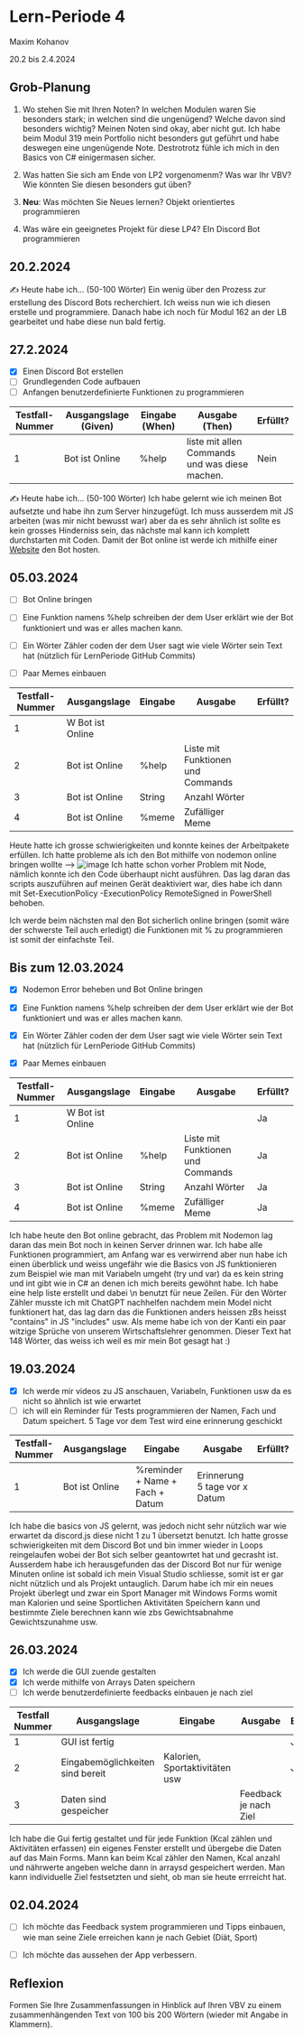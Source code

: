 # Lern-Periode 4

Maxim Kohanov

20.2 bis 2.4.2024

## Grob-Planung

1. Wo stehen Sie mit Ihren Noten? In welchen Modulen waren Sie besonders stark; in welchen sind die ungenügend? Welche davon sind besonders wichtig?
Meinen Noten sind okay, aber nicht gut. Ich habe beim Modul 319 mein Portfolio nicht besonders gut geführt und habe deswegen eine ungenügende Note. Destrotrotz fühle ich mich in den Basics von C# einigermasen sicher.
   
2. Was hatten Sie sich am Ende von LP2 vorgenomenm? Was war Ihr VBV? Wie könnten Sie diesen besonders gut üben?
   
   
3. **Neu**: Was möchten Sie Neues lernen?
Objekt orientiertes programmieren
   
4. Was wäre ein geeignetes Projekt für diese LP4?
EIn Discord Bot programmieren

## 20.2.2024

✍️ Heute habe ich... (50-100 Wörter)
Ein wenig über den Prozess zur erstellung des Discord Bots recherchiert. Ich weiss nun wie ich diesen erstelle und programmiere. Danach habe ich noch für Modul 162 an der LB gearbeitet und habe diese nun bald fertig. 


## 27.2.2024

- [x] Einen Discord Bot erstellen 
- [ ] Grundlegenden Code aufbauen
- [ ] Anfangen benutzerdefinierte Funktionen zu programmieren

| Testfall-Nummer | Ausgangslage (Given) | Eingabe (When) | Ausgabe (Then) | Erfüllt? |
| --------------- | -------------------- | -------------- | -------------- | -------- |
| 1               |     Bot ist Online                 | %help               | liste mit allen Commands und was diese machen.               |  Nein        |

✍️ Heute habe ich... (50-100 Wörter)
Ich habe gelernt wie ich meinen Bot aufsetzte und habe ihn zum Server hinzugefügt. Ich muss ausserdem mit JS arbeiten (was mir nicht bewusst war) aber da es sehr ähnlich ist sollte es kein grosses Hinderniss sein, das nächste mal kann ich komplett durchstarten mit Coden. Damit der Bot online ist werde ich mithilfe einer [Website](https://google.com) den Bot hosten.


## 05.03.2024

- [ ] Bot Online bringen
- [ ] Eine Funktion namens %help schreiben der dem User erklärt wie der Bot funktioniert und was er alles machen kann.
- [ ] Ein Wörter Zähler coden der dem User sagt wie viele Wörter sein Text hat (nützlich für LernPeriode GitHub Commits)
- [ ] Paar Memes einbauen
      

| Testfall-Nummer | Ausgangslage | Eingabe | Ausgabe | Erfüllt? |
|-|-|-|-|-|
|1|W Bot ist Online ||||
|2|Bot ist Online|%help|Liste mit Funktionen und Commands||
|3|Bot ist Online|String|Anzahl Wörter||
|4|Bot ist Online|%meme|Zufälliger Meme||

Heute hatte ich grosse schwierigkeiten und konnte keines der Arbeitpakete erfüllen. Ich hatte probleme als ich den Bot mithilfe von nodemon online bringen wollte --> ![image](https://github.com/OrthBoi/LernPeriode4/assets/142886297/8fc501ca-3644-48c7-8199-91c7304e35eb)
Ich hatte schon vorher Problem mit Node, nämlich konnte ich den Code überhaupt nicht ausführen. Das lag daran das scripts auszuführen auf meinen Gerät deaktiviert war, dies habe ich dann mit Set-ExecutionPolicy -ExecutionPolicy RemoteSigned in PowerShell behoben. 

Ich werde beim nächsten mal den Bot sicherlich online bringen (somit wäre der schwerste Teil auch erledigt) die Funktionen mit % zu programmieren ist somit der einfachste Teil.

## Bis zum 12.03.2024

- [x] Nodemon Error beheben und Bot Online bringen
- [x] Eine Funktion namens %help schreiben der dem User erklärt wie der Bot funktioniert und was er alles machen kann.
- [x] Ein Wörter Zähler coden der dem User sagt wie viele Wörter sein Text hat (nützlich für LernPeriode GitHub Commits)
- [x] Paar Memes einbauen
      

| Testfall-Nummer | Ausgangslage | Eingabe | Ausgabe | Erfüllt? |
|-|-|-|-|-|
|1|W Bot ist Online |||Ja|
|2|Bot ist Online|%help|Liste mit Funktionen und Commands|Ja|
|3|Bot ist Online|String|Anzahl Wörter|Ja|
|4|Bot ist Online|%meme|Zufälliger Meme|Ja|

Ich habe heute den Bot online gebracht, das Problem mit Nodemon lag daran das mein Bot noch in keinen Server drinnen war. Ich habe alle Funktionen programmiert, am Anfang war es verwirrend aber nun habe ich einen überblick und weiss ungefähr wie die Basics von JS funktionieren zum Beispiel wie man mit Variabeln umgeht (try und var) da es kein string und int gibt wie in C# an denen ich mich bereits gewöhnt habe. Ich habe eine help liste erstellt und dabei \n benutzt für neue Zeilen. Für den Wörter Zähler musste ich mit ChatGPT nachhelfen nachdem mein Model nicht funktionert hat, das lag darn das die Funktionen anders heissen zBs heisst "contains" in JS "includes" usw. Als meme habe ich von der Kanti ein paar witzige Sprüche von unserem Wirtschaftslehrer genommen. Dieser Text hat 148 Wörter, das weiss ich weil es mir mein Bot gesagt hat :)

## 19.03.2024

- [x] Ich werde mir videos zu JS anschauen, Variabeln, Funktionen usw da es nicht so ähnlich ist wie erwartet
- [ ] ich will ein Reminder für Tests programmieren der Namen, Fach und Datum speichert. 5 Tage vor dem Test wird eine erinnerung geschickt

| Testfall-Nummer | Ausgangslage | Eingabe | Ausgabe | Erfüllt? |
|-|-|-|-|-|
|1|Bot ist Online |%reminder + Name + Fach + Datum|Erinnerung 5 tage vor x Datum||

Ich habe die basics von JS gelernt, was jedoch nicht sehr nützlich war wie erwartet da discord.js diese nicht 1 zu 1 übersetzt benutzt. Ich hatte grosse schwierigkeiten mit dem Discord Bot und bin immer wieder in Loops reingelaufen wobei der Bot sich selber geantowrtet hat und gecrasht ist. Ausserdem habe ich herausgefunden das der Discord Bot nur für wenige Minuten online ist sobald ich mein Visual Studio schliesse, somit ist er gar nicht nützlich und als Projekt untauglich. Darum habe ich mir ein neues Projekt überlegt und zwar ein Sport Manager mit Windows Forms womit man Kalorien und seine Sportlichen Aktivitäten Speichern kann und bestimmte Ziele berechnen kann wie zbs Gewichtsabnahme Gewichtszunahme usw.

## 26.03.2024

- [x] Ich werde die GUI zuende gestalten
- [x] Ich werde mithilfe von Arrays Daten speichern
- [ ] Ich werde benutzerdefinierte feedbacks einbauen je nach ziel

|Testfall Nummer| Ausgangslage | Eingabe | Ausgabe| Erfüllt? |
|-|-|-|-|-|
| 1 | GUI ist fertig | | |Ja|
| 2 | Eingabemöglichkeiten sind bereit | Kalorien, Sportaktivitäten usw| |Ja|
| 3 | Daten sind gespeicher | | Feedback je nach Ziel | | 

Ich habe die Gui fertig gestaltet und für jede Funktion (Kcal zählen und Aktivitäten erfassen) ein eigenes Fenster erstellt und übergebe die Daten auf das Main Forms. Mann kan beim Kcal zähler den Namen, Kcal anzahl und nährwerte angeben welche dann in arraysd gespeichert werden. Man kann individuelle Ziel festsetzten und sieht, ob man sie heute errreicht hat.

## 02.04.2024

- [ ] Ich möchte das Feedback system programmieren und Tipps einbauen, wie man seine Ziele erreichen kann je nach Gebiet (Diät, Sport)
- [ ] Ich möchte das aussehen der App verbessern.


## Reflexion

Formen Sie Ihre Zusammenfassungen in Hinblick auf Ihren VBV zu einem zusammenhängenden Text von 100 bis 200 Wörtern (wieder mit Angabe in Klammern).
